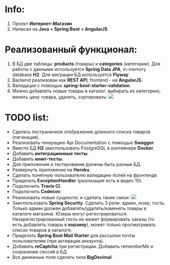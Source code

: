 # Info:
1. Проект **Интернет-Магазин**
2. Написан на **Java + Spring Boot + AngularJS**

# Реализованный функционал:
1. В БД две таблицы: **products** (товары) и **categories** (категории). Для работы с данными используется 
**Spring Data JPA**, in-memory database **H2**. Для миграции БД используется **Flyway**.
2. Backend реализован как **REST API**, frontend - на **AngularJS**.
3. Валидация с помощью **spring-boot-starter-validation**.
4. Можно добавлять новые товары в каталог, выбирать их категорию, менять цену товара, удалять, сортировать:
![](https://github.com/aleksey-nsk/gb-homework/blob/main/screenshots/01_store_frontend_new.png)

# TODO list:
- Сделать постраничное отображение длинного списка товаров (пагинация).
- Реализовать генерацию Api Documentation с помощью **Swagger**.
- Вместо БД **H2** заиспользовать PostgreSQL в контейнере **Docker**.
- Добавить **интеграционные тесты**.
- Добавить **юнит-тесты**.
- Для приложения и тестирования должны быть разные БД.
- Развернуть приложение на **Heroku**.
- Сделать понятную пользователю валидацию полей на фронтенде.
- Приделать **ExceptionHandler** (реализация есть в видео 10).
- Подключить **Travis CI**.
- Подключить **Codecov**.
- Реализовать новые сущности, и сделать такие связи:
![](https://github.com/aleksey-nsk/gb-homework/blob/main/screenshots/02_db_todo.png)
- Заиспользовать **Spring Security**. Сделать 3 роли: админ, юзер, гость. Только админ должен добавлять/удалять/изменять 
товары в каталоге магазина. Юзеры могут регистрироваться. Незарегистрированный гость не может формировать заказы
(то есть добавлять товары в **корзину**), может только просматривать список товаров в каталоге.
- Приделать **Spring Boot Mail Starter** для рассылки почты пользователям (при активации аккаунта).
- Добавить **reCaptcha** при регистрации. Добавить rememberMe и сохранение сессий в БД.
- Все денежные поля сделать типа **BigDecimal**.

